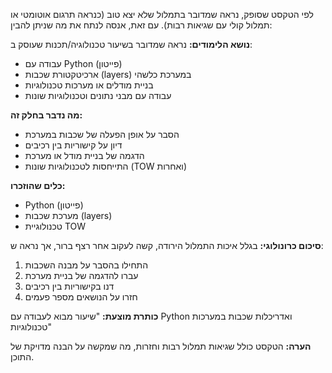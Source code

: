 לפי הטקסט שסופק, נראה שמדובר בתמלול שלא יצא טוב (כנראה תרגום אוטומטי או תמלול קולי עם שגיאות רבות). עם זאת, אנסה לנתח את מה שניתן להבין:

**נושא הלימודים:** נראה שמדובר בשיעור טכנולוגיה/תכנות שעוסק ב:

- עבודה עם Python (פייטון)
- ארכיטקטורת שכבות (layers) במערכת כלשהי
- בניית מודלים או מערכות טכנולוגיות
- עבודה עם מבני נתונים וטכנולוגיות שונות

**מה נדבר בחלק זה:**

- הסבר על אופן הפעלה של שכבות במערכת
- דיון על קישוריות בין רכיבים
- הדגמה של בניית מודל או מערכת
- התייחסות לטכנולוגיות שונות (TOW ואחרות)

**כלים שהוזכרו:**

- Python (פייטון)
- מערכת שכבות (layers)
- טכנולוגיית TOW

**סיכום כרונולוגי:** בגלל איכות התמלול הירודה, קשה לעקוב אחר רצף ברור, אך נראה ש:

1. התחילו בהסבר על מבנה השכבות
2. עברו להדגמה של בניית מערכת
3. דנו בקישוריות בין רכיבים
4. חזרו על הנושאים מספר פעמים

**כותרת מוצעת:** "שיעור מבוא לעבודה עם Python ואדריכלות שכבות במערכות טכנולוגיות"

**הערה:** הטקסט כולל שגיאות תמלול רבות וחזרות, מה שמקשה על הבנה מדויקת של התוכן.